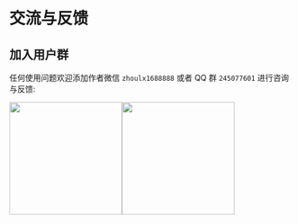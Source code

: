 # 交流与反馈

## 加入用户群

任何使用问题欢迎添加作者微信 `zhoulx1688888` 或者 QQ 群 `245077601` 进行咨询与反馈:

<div style="display: flex;">
  <img src="https://user-images.githubusercontent.com/73059627/226233691-848b2a40-f1a9-414e-a80f-3fc6c6209eb1.png" width="200" />
  <img src="https://github.com/zh-lx/codeplayer/assets/73059627/24851d9e-4d94-4a33-94c7-dcc09696a67b" width="200" />
</div>
